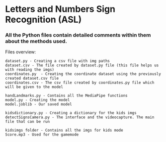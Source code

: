 # Letters and Numbers Sign Recognition (ASL)


### All the Python files contain detailed comments within them about the methods used.

Files overview:

```
dataset.py - Creating a csv file with img paths
dataset.csv - The file created by dataset.py file (this file helps us with reading the imgs)
coordinates.py  - Creating the coordinate dataset using the previously created dataset.csv file
coordinates.csv - The csv file created by coordinates.py file which will be given to the model

handLandmarks.py - Contains all the MediaPipe functions
model.py - Creating the model
model.joblib - Our saved model 

kidsdictionary.py - Creating a dictionary for the kids imgs
detectSignsCamera.py - The interface and the videocapture. The main file that can be run

kidsimgs folder - Contains all the imgs for kids mode
Score.mp3 - Used for the gamemode
```
